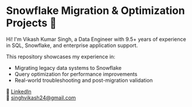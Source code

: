 # Snowflake Migration & Optimization Projects 🚀

Hi! I'm Vikash Kumar Singh, a Data Engineer with 9.5+ years of experience in SQL, Snowflake, and enterprise application support.

This repository showcases my experience in:
- Migrating legacy data systems to Snowflake
- Query optimization for performance improvements
- Real-world troubleshooting and post-migration validation

🔗 [LinkedIn](https://linkedin.com/in/vikashprofile)  
📧 singhvikash24@gmail.com
